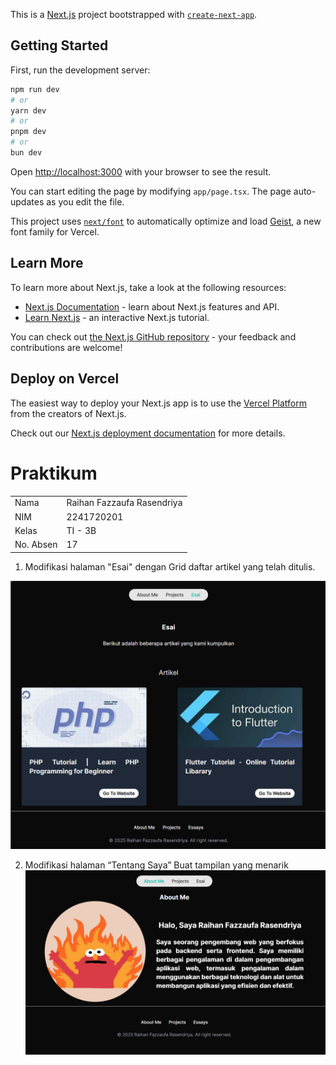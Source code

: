 This is a [Next.js](https://nextjs.org) project bootstrapped with [`create-next-app`](https://nextjs.org/docs/app/api-reference/cli/create-next-app).

## Getting Started

First, run the development server:

```bash
npm run dev
# or
yarn dev
# or
pnpm dev
# or
bun dev
```

Open [http://localhost:3000](http://localhost:3000) with your browser to see the result.

You can start editing the page by modifying `app/page.tsx`. The page auto-updates as you edit the file.

This project uses [`next/font`](https://nextjs.org/docs/app/building-your-application/optimizing/fonts) to automatically optimize and load [Geist](https://vercel.com/font), a new font family for Vercel.

## Learn More

To learn more about Next.js, take a look at the following resources:

- [Next.js Documentation](https://nextjs.org/docs) - learn about Next.js features and API.
- [Learn Next.js](https://nextjs.org/learn) - an interactive Next.js tutorial.

You can check out [the Next.js GitHub repository](https://github.com/vercel/next.js) - your feedback and contributions are welcome!

## Deploy on Vercel

The easiest way to deploy your Next.js app is to use the [Vercel Platform](https://vercel.com/new?utm_medium=default-template&filter=next.js&utm_source=create-next-app&utm_campaign=create-next-app-readme) from the creators of Next.js.

Check out our [Next.js deployment documentation](https://nextjs.org/docs/app/building-your-application/deploying) for more details.

# Praktikum
<table>
    <tr>
        <td>Nama</td>
        <td>Raihan Fazzaufa Rasendriya</td>
    </tr>
    <tr>
        <td>NIM</td>
        <td>2241720201</td>
    </tr>
    <tr>
        <td>Kelas</td>
        <td>TI - 3B</td>
    </tr>
    <tr>
        <td>No. Absen</td>
        <td>17</td>
    </tr>
</table>

1. Modifikasi halaman "Esai" dengan Grid daftar artikel yang telah ditulis. 

![image essai](/public/images/screenshot/image-1.png)

2. Modifikasi halaman “Tentang Saya” Buat tampilan yang menarik
![image tentang](/public/images/screenshot/image-2.png) 